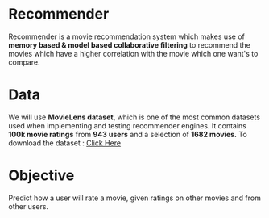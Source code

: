 # Recommender
Recommender is a movie recommendation system which makes use of **memory based & model based collaborative filtering** to recommend the movies 
which have a higher correlation with the movie which one want's to compare.

# Data
We will use **MovieLens dataset**, which is one of the most common datasets used when implementing and testing recommender engines. 
It contains **100k movie ratings** from **943 users** and a selection of **1682 movies.** 
To download the dataset : [Click Here](http://files.grouplens.org/datasets/movielens/ml-100k.zip)

# Objective
Predict how a user will rate a movie, given ratings on other movies and from other users.





